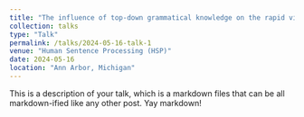 ```yaml
---
title: "The influence of top-down grammatical knowledge on the rapid visual perception of full sentences: MEG evidence"
collection: talks
type: "Talk"
permalink: /talks/2024-05-16-talk-1
venue: "Human Sentence Processing (HSP)"
date: 2024-05-16
location: "Ann Arbor, Michigan"
---
```


This is a description of your talk, which is a markdown files that can be all markdown-ified like any other post. Yay markdown!
